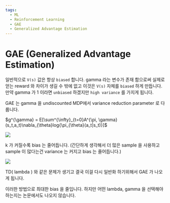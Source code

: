 ```yaml
---
tags:
  - ML
  - Reinforcement Learning
  - GAE
  - Generalized Advantage Estimation
---
```


# GAE (Generalized Advantage Estimation)

일반적으로 `V(s)` 값은 항상 `biased` 합니다. gamma 라는 변수가 존재 함으로써 실제로 얻는 reward 와 차이가 생길 수 밖에 없고 이것은 `V(s)` 자체를 `biased` 하게 만듭니다. 만약 gamma 가 1 이라면 `unbiased` 하겠지만 `high variance` 를 가지게 됩니다.

  

GAE 는 gamma 을 undiscounted MDP에서 variance reduction parameter 로 다룹니다.

  

$g^{\gamma} = E[\sum^{\infty}_{t=0}A^{\pi, \gamma}(s_t,a_t)\nabla_{\theta}log{\pi_{\theta}(a_t|s_t)}]$

[![](https://www.dropbox.com/s/ra7hxksveg2hz45/figure4.jpg?dl=1)](https://www.dropbox.com/s/ra7hxksveg2hz45/figure4.jpg?dl=1)

k 가 커질수록 bias 는 줄어듭니다. (간단하게 생각해서 더 많은 sample 을 사용하고 sample 이 많다는건 variance 는 커지고 bias 는 줄어듭니다.)

[![](https://www.dropbox.com/s/yg1ybmfkep3towu/figure5.jpg?dl=1)](https://www.dropbox.com/s/yg1ybmfkep3towu/figure5.jpg?dl=1)

TD( lambda ) 와 같은 문제가 생기고 결국 이걸 다시 일반화 하기위해서 GAE 가 나오게 됩니다.

이러한 방법으로 최대한 bias 을 줄입니다. 하지만 어떤 lambda, gamma 을 선택해야하는지는 논문에서도 나오지 않습니다.